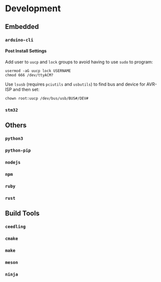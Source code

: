 # Development

## Embedded
### `arduino-cli`
#### Post Install Settings
Add user to `uucp` and `lock` groups to avoid having to use `sudo` to program:
```
usermod -aG uucp lock USERNAME
chmod 666 /dev/ttyACM? 
```

Use `lsusb` (requires `pciutils` and `usbutils`) to find bus and device for AVR-ISP and then set:
```
chown root:uucp /dev/bus/usb/BUS#/DEV#
```
### `stm32`

## Others
### `python3`
### `python-pip`
### `nodejs`
### `npm`
### `ruby`
### `rust`

## Build Tools

### `ceedling`
### `cmake`

### `make `

### `meson`

### `ninja`
